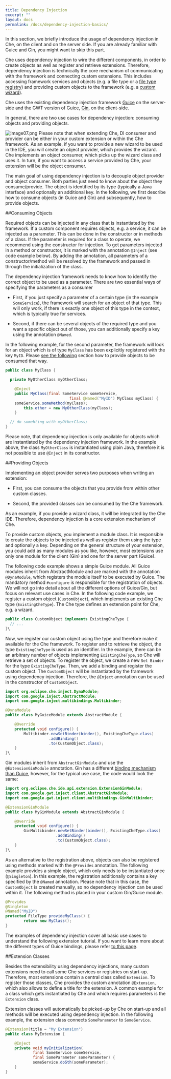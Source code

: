 ```yaml
---
title: Dependency Injection
excerpt: ""
layout: docs
permalink: /docs/dependency-injection-basics/
---
```

In this section, we briefly introduce the usage of dependency injection in Che, on the client and on the server side. If you are already familiar with Guice and Gin, you might want to skip this part.

Che uses dependency injection to wire the different components, in order to create objects as well as register and retrieve extensions. Therefore, dependency injection is technically the core mechanism of communicating with the framework and connecting custom extensions. This includes accessing framework services and objects (e.g. a file type or a [file type registry](code-editors)) and providing custom objects to the framework (e.g. a [custom wizard](project-types)).

Che uses the existing dependency injection framework [Guice](https://www.google.com/url?sa=t&rct=j&q=&esrc=s&source=web&cd=1&cad=rja&uact=8&ved=0ahUKEwi69oT_sO3MAhXKOxQKHYMIB58QFggcMAA&url=https%3A%2F%2Fgithub.com%2Fgoogle%2Fguice&usg=AFQjCNHss97LwiVZ_GVp7HlDZgZYvWIbyQ&bvm=bv.122448493,d.bGg) on the server-side and the GWT version of Guice, [Gin](https://github.com/google-code-export/google-gin), on the client-side.

In general, there are two use cases for dependency injection: consuming objects and providing objects.


![image07.png](../../assets/imgs/image07.png)
Please note that when extending Che, DI consumer and provider can be either in your custom extension or within the Che framework. As an example, if you want to provide a new wizard to be used in the IDE, you will create an object provider, which provides the wizard. Che implements an object consumer, which picks up the wizard class and uses it. In turn, if you want to access a service provided by Che, your extension will be the object consumer.

The main goal of using dependency injection is to decouple object provider and object consumer. Both parties just need to know about the object they consume/provide. The object is identified by its type (typically a Java interface) and optionally an additional key.
In the following, we first describe how to consume objects (in Guice and Gin) and subsequently, how to provide objects.


##Consuming Objects

Required objects can be injected in any class that is instantiated by the framework. If a custom component requires objects, e.g. a service, it can be injected as a parameter. This can be done in the constructor or in methods of a class. If the parameter is required for a class to operate, we recommend using the constructor for injection. To get parameters injected in a method or constructor, it is marked with the annotation `@Inject` (see code example below). By adding the annotation, all parameters of a constructor/method will be resolved by the framework and passed in through the initialization of the class.

The dependency injection framework needs to know how to identify the correct object to be used as a parameter. There are two essential ways of specifying the parameters as a consumer
  * First, if you just specify a parameter of a certain type (in the example `SomeService`), the framework will search for an object of that type. This will only work, if there is exactly one object of this type in the context, which is typically true for services.

  * Second, if there can be several objects of the required type and you want a specific object out of those, you can additionally specify a key using the annotation `@Named`.

In the following example, for the second parameter, the framework will look for an object which is of type `MyClass` has been explicitly registered with the key `MyID`. Please [see the following](#section-providing-objects) section how to provide objects to be consumed that way.
```java  
public class MyClass {

  private MyOtherClass myOtherClass;

	@Inject
	public MyClass(final SomeService someService,
                           	final @Named("MyID") MyClass myClass) {
    someService.someMethod(myClass);
		this.other = new MyOtherClass(myClass);
	}

  // do somehting with myOtherClass;
}
```
Please note, that dependency injection is only available for objects which are instantiated by the dependency injection framework. In the example above, the class `MyOtherClass` is instantiated using plain Java, therefore it is not possible to use `@Inject` in its constructor.

##Providing Objects

Implementing an object provider serves two purposes when writing an extension:
  * First, you can consume the objects that you provide from within other custom classes.

  * Second, the provided classes can be consumed by the Che framework.

As an example, if you provide a wizard class, it will be integrated by the Che IDE. Therefore, dependency injection is a core extension mechanism of Che.

To provide custom objects, you implement a module class. It is responsible to create the objects to be injected as well as register them using the type and optionally a key. Depending on the general structure of your extension, you could add as many modules as you like, however, most extensions use only one module for the client (Gin) and one for the server part (Guice).

The following code example shows a simple Guice module. All Guice modules inherit from AbstractModule and are marked with the annotation `@DynaModule`, which registers the module itself to be executed by Guice. The mandatory method `#configure` is responsible for the registration of objects. We will not go into detail about all the different options of Guice/Gin, but focus on relevant use cases in Che. In the following code example, we register a custom object (`CustomObject`), which implements an existing Che type (`ExistingCheType`). The Che type defines an extension point for Che, e.g. a wizard.
```java  
public class CustomObject implements ExistingCheType {
  // ...
}\
```
Now, we register our custom object using the type and therefore make it available for the Che framework. To register and to retrieve the object, the type `ExistingCheType` is used as an identifier. In the example, there can be an arbitrary number of objects implementing `ExistingCheType`, so Che will retrieve a set of objects. To register the object, we create a new `Set Binder` for the type `ExistingCheType`. Then, we add a binding and register the custom object. The `CustomObject` will be instantiated by the framework using dependency injection. Therefore, the `@Inject` annotation can be used in the constructor of `CustomObject`.

```java  
import org.eclipse.che.inject.DynaModule;
import com.google.inject.AbstractModule;
import com.google.inject.multibindings.Multibinder;

@DynaModule
public class MyGuiceModule extends AbstractModule {

    @Override
    protected void configure() {
        Multibinder.newSetBinder(binder(), ExistingCheType.class)
                   .addBinding()
                   .to(CustomObject.class);
    }
}\
```
Gin modules inherit from `AbstractGinModule` and use the `@ExtensionGinModule` annotation. Gin has a different [binding mechanism than Guice](https://code.google.com/p/google-gin/wiki/GinTutorial), however, for the typical use case, the code would look the same:
```java  
import org.eclipse.che.ide.api.extension.ExtensionGinModule;
import com.google.gwt.inject.client.AbstractGinModule;
import com.google.gwt.inject.client.multibindings.GinMultibinder;

@ExtensionGinModule
public class MyGinModule extends AbstractGinModule {

    @Override
    protected void configure() {
        GinMultibinder.newSetBinder(binder(), ExistingCheType.class)
                      .addBinding()
                      .to(CustomObject.class);
    }
}\
```
As an alternative to the registration above, objects can also be registered using methods marked with the `@Provides` annotation. The following example provides a simple object, which only needs to be instantiated once (`@Singleton`). In this example, the registration additionally contains a key specified by the `@Named` annotation. Please note that in this case, the `CustomObject` is created manually, so no dependency injection can be used within it. The following method is placed in your custom Gin/Guice module.

```java  
@Provides
@Singleton
@Named("MyID")
protected FileType provideMyClass() {
    	return new MyClass();
}
```
The examples of dependency injection cover all basic use cases to understand the following extension tutorial. If you want to learn more about the different types of Guice bindings, please refer [to this page](https://github.com/google/guice/wiki/Bindings).


##Extension Classes

Besides the extensibility using dependency injections, many custom extensions need to call some Che services or registries on start-up. Therefore, most extensions contain a central class called `Extension`. To register those classes, Che provides the custom annotation `@Extension`, which also allows to define a title for the extension. A common example for a class which gets instantiated by Che and which requires parameters is the `Extension` class.

Extension classes will automatically be picked-up by Che on start-up and all methods will be executed using dependency injection. In the following example, the extension class connects `SomeParameter` to `SomeService`.


```java  
@Extension(title = "My Extension")
public class MyExtension {

	@Inject
	private void myInitialization(
        	final SomeService someService,
        	final SomeParameter someParameter) {
    		someService.doSth(someParameter);
	}
}
```
